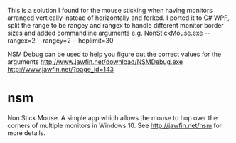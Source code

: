 This is a solution I found for the mouse sticking when having monitors arranged vertically instead of horizontally and forked. I ported it to C# WPF, split the range to be rangey and rangex to handle different monitor border sizes and added commandline arguments e.g. NonStickMouse.exe --rangex=2 --rangey=2 --hoplimit=30

NSM Debug can be used to help you figure out the correct values for the arguments
http://www.jawfin.net/download/NSMDebug.exe
http://www.jawfin.net/?page_id=143


# nsm
Non Stick Mouse. A simple app which allows the mouse to hop over the corners of multiple monitors in Windows 10.
See http://jawfin.net/nsm for more details.
